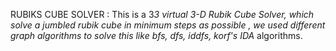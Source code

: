 RUBIKS CUBE SOLVER :
This is a 3*3 virtual 3-D Rubik Cube Solver, which solve a jumbled rubik cube in minimum steps as possible , we used different graph algorithms to solve this like bfs, dfs, iddfs, korf's IDA* algorithms. 
